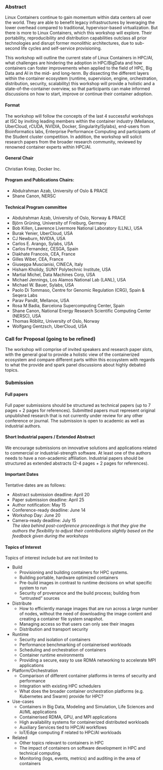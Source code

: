 ### Abstract

Linux Containers continue to gain momentum within data centers all over the world.
They are able to benefit legacy infrastructures by leveraging the lower overhead compared
to traditional, hypervisor-based virtualization. But there is more to Linux Containers,
which this workshop will explore. Their portability, reproducibility and distribution
capabilities outclass all prior technologies and disrupt former monolithic architectures,
due to sub-second life cycles and self-service provisioning.

This workshop will outline the current state of Linux Containers in HPC/AI, what challenges
are hindering the adoption in HPC/BigData and how containers can foster
improvements when applied to the field of HPC, Big Data and AI in the mid- and long-term.
By dissecting the different layers within the container ecosystem (runtime, supervision, engine, orchestration, distribution, security, scalability) this workshop will provide a holistic and a state-of-the-container overview, so that participants can make informed discussions on how to start, improve or continue their container adoption.

#### Format

The workshop will follow the concepts of the last 4 successful workshops at ISC by inviting leading members within the container industry (Mellanox, UberCloud, rCUDA, NVIDIA, Docker, Singularity/Sylabs), end-users from Bioinformatics labs, Enterprise Performance Computing and participants of the Student cluster competition.
In addition, the workshop will solicit research papers from the broader research community, reviewed by renowned container experts within HPC/AI.

#### General Chair
Christian Kniep, Docker Inc.

#### Program and Publications Chairs:
- Abdulrahman Azab, University of Oslo & PRACE
- Shane Canon, NERSC

#### Technical Program committee
- Abdulrahman Azab, University of Oslo, Norway & PRACE
- Björn Grüning, University of Freiburg, Germany
- Bob Killen, Lawrence Livermore National Laboratory (LLNL), USA
- Burak Yenier, UberCloud, USA
- CJ Newburn, NVIDIA, USA
- Carlos E. Arango, Sylabs, USA
- Carlos Fernandez, CESGA, Spain
- Diakhate Francois, CEA, France
- Gilles Wiber, CEA, France
- Giuseppa Muscianisi, CINECA, Italy
- Hisham Kholidy, SUNY Polytechnic Institute, USA
- Martial Michel, Data Machines Corp, USA
- Michael Jennings, Los Alamos National Lab (LANL), USA
- Michael W. Bauer, Sylabs, USA
- Paolo Di Tommaso, Centre for Genomic Regulation (CRG), Spain & Seqera Labs
- Parav Pandit, Mellanox, USA
- Rosa M Badia, Barcelona Supercomputing Center, Spain
- Shane Canon, National Energy Research Scientific Computing Center (NERSC), USA
- Thomas Röblitz, University of Oslo, Norway
- Wolfgang Gentzsch, UberCloud, USA

### Call for Proposal (going to be refined)

The workshop will comprise of invited speakers and research paper slots, with the general goal to provide a holistic view of the containerized ecosystem and compare different parts within this ecosystem with regards to what the provide and spark panel discussions about highly debated topics.

### Submission

#### Full papers

Full paper submissions should be structured as technical papers (up to 7 pages + 2 pages for references). Submitted papers must represent original unpublished research that is not currently under review for any other conference or journal. The submission is open to academic as well as industrial authors.

#### Short Industrial papers / Extended Abstract

We encourage submissions on innovative solutions and applications related to commercial or industrial-strength software. At least one of the authors needs to have a non-academic affiliation. Industrial papers should be structured as extended abstracts (2-4 pages + 2 pages for references).

#### Important Dates

Tentative dates are as follows:

 * Abstract submission deadline: April 20
 * Paper submission deadline: April 25
 * Author notification: May 15
 * Conference-ready deadline: June 14<br>
 * Workshop Day: June 20
 * Camera-ready deadline: July 15<br>
  *The idea behind post-conference proceedings is that they give the authors the flexibility to adjust their contributions slightly based on the feedback given during the workshops*

#### Topics of Interest

Topics of interest include but are not limited to

* Build
   * Provisioning and building containers for HPC systems.
   * Building portable, hardware optimized containers
   * Pre-build images in contrast to runtime decisions on what specific system to run
   * Security of provenance and the build process; building from “untrusted” sources
* Distribute
   * How to efficiently manage images that are run across a large number of nodes, without the need of downloading the image content and creating a container file system snapshot.
   * Managing access so that users can only see their images
   * Distribution and transport security
* Runtime
   * Security and isolation of containers
   * Performance benchmarking of containerised workloads
   * Scheduling and orchestration of containers
   * Container runtime environments
   * Providing a secure, easy to use RDMA networking to accelerate MPI applications
* Platform/Orchestration
   * Comparison of different container platforms in terms of security and performance
   * Integration with existing HPC schedulers
   * What does the broader container orchestration platforms  (e.g. Kubernetes and Swarm) provide for HPC?
* Use-cases
   * Containers in Big Data, Modeling and Simulation, Life Sciences and AI/ML applications
   * Containerised RDMA, GPU, and MPI applications
   * High availability systems for containerized distributed workloads
   * Auxiliary Services tied to HPC/AI workflows
   * IoT/Edge computing if related to HPC/AI workloads
* Related
   * Other topics relevant to containers in HPC
   * The impact of containers on software development in HPC and technical computing.
   * Monitoring (logs, events, metrics) and auditing in the area of containers
